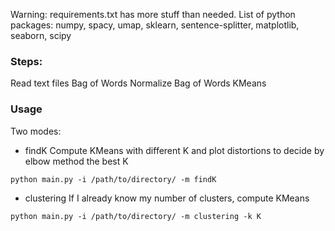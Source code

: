 Warning: requirements.txt has more stuff than needed. List of python packages:
numpy, spacy, umap, sklearn, sentence-splitter, matplotlib, seaborn, scipy

### Steps: 
Read text files
Bag of Words
Normalize Bag of Words
KMeans


### Usage
Two modes: 
+ findK
Compute KMeans with different K and plot distortions to decide by elbow method the best K
```
python main.py -i /path/to/directory/ -m findK
```

+ clustering
If I already know my number of clusters, compute KMeans
```
python main.py -i /path/to/directory/ -m clustering -k K
```

